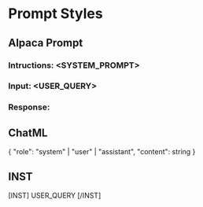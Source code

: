 # Prompt Styles

## Alpaca Prompt
### Intructions: <SYSTEM_PROMPT>
### Input: <USER_QUERY>
### Response:

## ChatML
{
    "role": "system" | "user" | "assistant",
    "content": string
}

## INST
[INST] USER_QUERY [/INST]